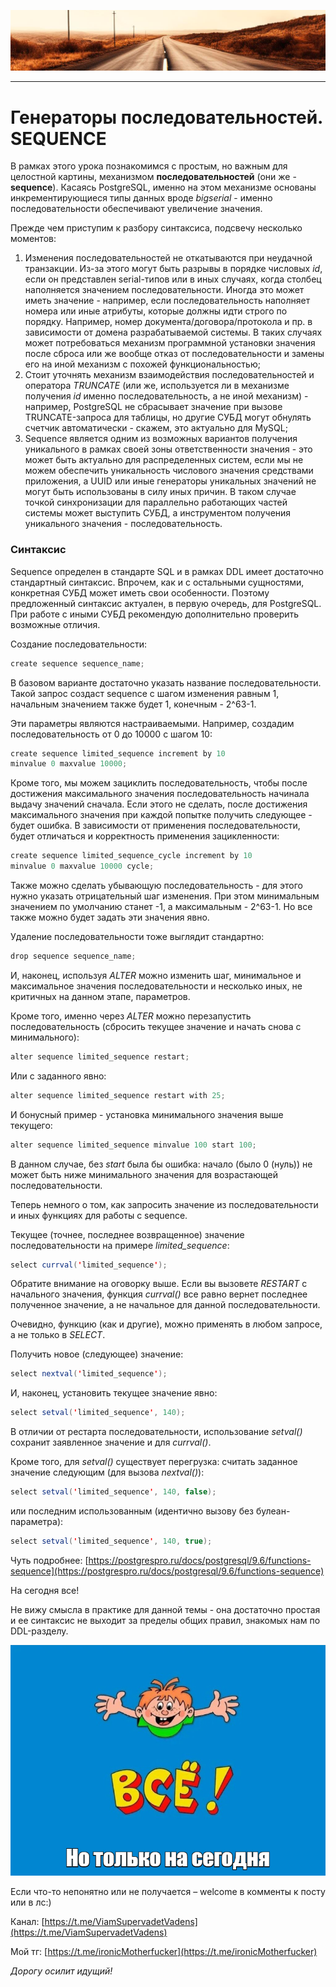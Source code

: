 ![](../../commonmedia/header.png)

***

   

Генераторы последовательностей. SEQUENCE
========================================

В рамках этого урока познакомимся с простым, но важным для целостной картины, механизмом **последовательностей** (они же - **sequence**). Касаясь PostgreSQL, именно на этом механизме основаны инкрементирующиеся типы данных вроде _bigserial_ \- именно последовательности обеспечивают увеличение значения.

Прежде чем приступим к разбору синтаксиса, подсвечу несколько моментов:

1.  Изменения последовательностей не откатываются при неудачной транзакции. Из-за этого могут быть разрывы в порядке числовых _id_, если он представлен serial-типов или в иных случаях, когда столбец наполняется значением последовательности. Иногда это может иметь значение - например, если последовательность наполняет номера или иные атрибуты, которые должны идти строго по порядку. Например, номер документа/договора/протокола и пр. в зависимости от домена разрабатываемой системы. В таких случаях может потребоваться механизм программной установки значения после сброса или же вообще отказ от последовательности и замены его на иной механизм с похожей функциональностью;
2.  Стоит уточнять механизм взаимодействия последовательностей и оператора _TRUNCATE_ (или же, используется ли в механизме получения _id_ именно последовательность, а не иной механизм) - например, PostgreSQL не сбрасывает значение при вызове TRUNCATE-запроса для таблицы, но другие СУБД могут обнулять счетчик автоматически - скажем, это актуально для MySQL;
3.  Sequence является одним из возможных вариантов получения уникального в рамках своей зоны ответственности значения - это может быть актуально для распределенных систем, если мы не можем обеспечить уникальность числового значения средствами приложения, а UUID или иные генераторы уникальных значений не могут быть использованы в силу иных причин. В таком случае точкой синхронизации для параллельно работающих частей системы может выступить СУБД, а инструментом получения уникального значения - последовательность.

  

### Синтаксис

Sequence определен в стандарте SQL и в рамках DDL имеет достаточно стандартный синтаксис. Впрочем, как и с остальными сущностями, конкретная СУБД может иметь свои особенности. Поэтому предложенный синтаксис актуален, в первую очередь, для PostgreSQL. При работе с иными СУБД рекомендую дополнительно проверить возможные отличия.

Создание последовательности:

```java
create sequence sequence_name;
```

В базовом варианте достаточно указать название последовательности. Такой запрос создаст sequence с шагом изменения равным 1, начальным значением также будет 1, конечным - 2^63-1.

Эти параметры являются настраиваемыми. Например, создадим последовательность от 0 до 10000 с шагом 10:

```java
create sequence limited_sequence increment by 10 
minvalue 0 maxvalue 10000;
```

Кроме того, мы можем зациклить последовательность, чтобы после достижения максимального значения последовательность начинала выдачу значений сначала. Если этого не сделать, после достижения максимального значения при каждой попытке получить следующее - будет ошибка. В зависимости от применения последовательности, будет отличаться и корректность применения зацикленности:

```java
create sequence limited_sequence_cycle increment by 10 
minvalue 0 maxvalue 10000 cycle;
```

Также можно сделать убывающую последовательность - для этого нужно указать отрицательный шаг изменения. При этом минимальным значением по умолчанию станет -1, а максимальным - 2^63-1. Но все также можно будет задать эти значения явно.

  

Удаление последовательности тоже выглядит стандартно:

```java
drop sequence sequence_name;
```

И, наконец, используя _ALTER_ можно изменить шаг, минимальное и максимальное значения последовательности и несколько иных, не критичных на данном этапе, параметров.

Кроме того, именно через _ALTER_ можно перезапустить последовательность (сбросить текущее значение и начать снова с минимального):

```java
alter sequence limited_sequence restart;
```

Или с заданного явно:

```java
alter sequence limited_sequence restart with 25;
```

И бонусный пример - установка минимального значения выше текущего:

```java
alter sequence limited_sequence minvalue 100 start 100;
```

В данном случае, без _start_ была бы ошибка: начало (было 0 (нуль)) не может быть ниже минимального значения для возрастающей последовательности.

Теперь немного о том, как запросить значение из последовательности и иных функциях для работы с sequence.

Текущее (точнее, последнее возвращенное) значение последовательности на примере _limited\_sequence_:

```java
select currval('limited_sequence');
```

Обратите внимание на оговорку выше. Если вы вызовете _RESTART_ с начального значения, функция _currval()_ все равно вернет последнее полученное значение, а не начальное для данной последовательности.

Очевидно, функцию (как и другие), можно применять в любом запросе, а не только в _SELECT_.

Получить новое (следующее) значение:

```java
select nextval('limited_sequence');
```

И, наконец, установить текущее значение явно:

```java
select setval('limited_sequence', 140);
```

В отличии от рестарта последовательности, использование _setval()_ сохранит заявленное значение и для _currval()_.

Кроме того, для _setval()_ существует перегрузка: считать заданное значение следующим (для вызова _nextval()_):

```java
select setval('limited_sequence', 140, false);
```

или последним использованным (идентично вызову без булеан-параметра):

```java
select setval('limited_sequence', 140, true);
```

Чуть подробнее: [https://postgrespro.ru/docs/postgresql/9.6/functions-sequence](https://postgrespro.ru/docs/postgresql/9.6/functions-sequence)

  

На сегодня все!

Не вижу смысла в практике для данной темы - она достаточно простая и ее синтаксис не выходит за пределы общих правил, знакомых нам по DDL-разделу.

![](../../commonmedia/footer.png)

Если что-то непонятно или не получается – welcome в комменты к посту или в лс:)

Канал: [https://t.me/ViamSupervadetVadens](https://t.me/ViamSupervadetVadens)

Мой тг: [https://t.me/ironicMotherfucker](https://t.me/ironicMotherfucker)

_Дорогу осилит идущий!_